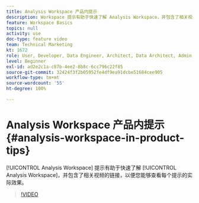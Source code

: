 ```yaml
---
title: Analysis Workspace 产品内提示
description: Workspace 提示有助于快速了解 Analysis Workspace，并包含了相关视频的链接，以便您能够查看每个提示的实际效果。
feature: Workspace Basics
topics: null
activity: use
doc-type: feature video
team: Technical Marketing
kt: 1672
role: User, Developer, Data Engineer, Architect, Data Architect, Admin, Leader
level: Beginner
exl-id: ad2e2c1a-c87b-4ee2-8b8c-6cc796c22f85
source-git-commit: 32424f3f2b05952fe4df9ea91dcbe51684cee905
workflow-type: tm+mt
source-wordcount: '55'
ht-degree: 100%

---
```


# Analysis Workspace 产品内提示 {#analysis-workspace-in-product-tips}

[!UICONTROL Analysis Workspace] 提示有助于快速了解 [!UICONTROL Analysis Workspace]，并包含了相关视频的链接，以便您能够查看每个提示的实际效果。

>[!VIDEO](https://video.tv.adobe.com/v/23135/?quality=12)
